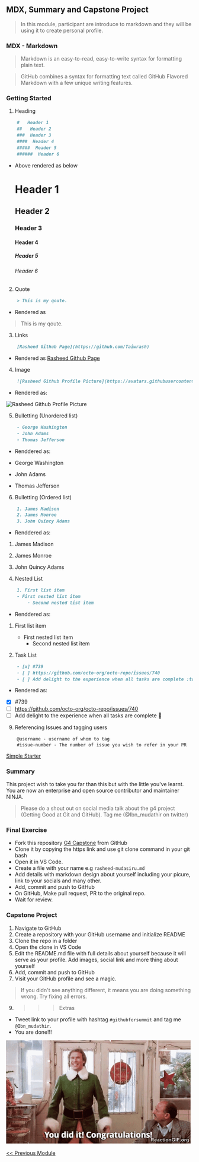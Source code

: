 ## MDX, Summary and Capstone Project

>   In this module, participant are introduce to markdown and they will be using it to create personal profile.

### MDX - Markdown
>   Markdown is an easy-to-read, easy-to-write syntax for formatting plain text.


>   GitHub combines a syntax for formatting text called GitHub Flavored Markdown with a few unique writing features.

### Getting Started

1. Heading

```markdown
    #   Header 1
    ##   Header 2
    ###  Header 3
    ####  Header 4
    #####  Header 5
    ######  Header 6
```
- Above rendered as below

    #   Header 1
    ##   Header 2
    ###  Header 3
    ####  Header 4
    #####  Header 5
    ######  Header 6

2.  Quote 

```markdown
    > This is my qoute.
```
-   Rendered as 
  
> This is my qoute.

3. Links

```markdown
    [Rasheed Github Page](https://github.com/Taiwrash)
```
-   Rendered as 
[Rasheed Github Page](https://github.com/Taiwrash)

4.  Image
```markdown
    ![Rasheed Github Profile Picture](https://avatars.githubusercontent.com/u/49725691?v=4)
```
-   Rendered as:
 
![Rasheed Github Profile Picture](https://avatars.githubusercontent.com/u/49725691?v=4)

5.  Bulletting (Unordered list)

```markdown
    - George Washington
    - John Adams
    - Thomas Jefferson
````
-   Renddered as:

- George Washington
- John Adams
- Thomas Jefferson

6.  Bulletting (Ordered list)

```markdown
    1. James Madison
    2. James Monroe
    3. John Quincy Adams
````
-   Renddered as:

1. James Madison
2. James Monroe
3. John Quincy Adams

7.  Nested List

```markdown
    1. First list item
    - First nested list item
        - Second nested list item
````
-   Renddered as:

1. First list item
   - First nested list item
     - Second nested list item

8.  Task List

```markdown
    - [x] #739
    - [ ] https://github.com/octo-org/octo-repo/issues/740
    - [ ] Add delight to the experience when all tasks are complete :tada:
```

-  Rendered as:
- [x] #739
- [ ] https://github.com/octo-org/octo-repo/issues/740
- [ ] Add delight to the experience when all tasks are complete :tada:

9.  Referencing Issues and tagging users

```makdown
    @username - username of whom to tag
    #issue-number - The number of issue you wish to refer in your PR
```

[Simple Starter](https://docs.github.com/en/get-started/writing-on-github/getting-started-with-writing-and-formatting-on-github/basic-writing-and-formatting-syntax)


### Summary

This project wish to take you far than this but with the little you've learnt. You are now an enterprise and open source contributor and maintainer NINJA. 

>   Please do a shout out on social media talk about the g4 project (Getting Good at Git and GitHub). Tag me (@Ibn_mudathir on twitter)

### Final Exercise

- Fork this repository [G4 Capstone](https://github.com/Taiwrash/g4-capstone.git) from GitHub
- Clone it by copying the https link and use git clone command in your git bash
- Open it in VS Code.
- Create a file with your name e.g ```rasheed-mudasiru.md```
- Add details with markdown design about yourself including your picure, link to your socials and many other.
- Add, commit and push to GitHub
- On GitHub, Make pull request, PR to the original repo.
- Wait for review.

### Capstone Project

1.  Navigate to GitHub
2.  Create a repository with your GitHub username and initialize README
3.  Clone the repo in a folder
4.  Open the clone in VS Code
5.  Edit the README.md file with full details about yourself because it will serve as your profile. Add images, social link and more thing about yourself
6.   Add, commit and push to GitHub
7.   Visit your GitHub profile and see a magic.

>   If you didn't see anything different, it means you are doing something wrong. Try fixing all errors.

9. >>>  Extras

-   Tweet link to your profile with hashtag ```#githubforsummit``` and tag me ```@Ibn_mudathir```.
-   You are done!!!

![Congratulations](./vscode-pack/congrats.gif)

[<< Previous Module](5-github-tabs.md)
